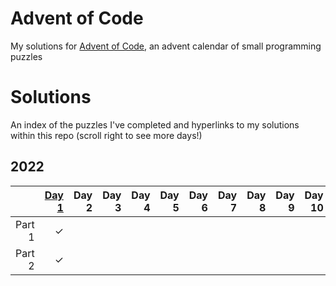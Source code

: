 # Advent of Code

My solutions for [Advent of Code](https://adventofcode.com/about), an advent calendar of small programming puzzles

# Solutions

An index of the puzzles I've completed and hyperlinks to my solutions within this repo (scroll right to see more days!)

## 2022

|                                     |[Day 1](2022/src/solutions/day01.rs)| Day 2 | Day 3 | Day 4 | Day 5 | Day 6 | Day 7 | Day 8 | Day 9 | Day 10 | Day 11 | Day 12 | Day 13 | Day 14 | Day 15 | Day 16 | Day 17 | Day 18 | Day 19 | Day 20 | Day 21 | Day 22 | Day 23 | Day 24 | Day 25 |
|------------------------------------:|-----------------------------------:|------:|------:|------:|------:|------:|------:|------:|------:|-------:|-------:|-------:|-------:|-------:|-------:|-------:|-------:|-------:|-------:|-------:|-------:|-------:|-------:|-------:|-------:|
| Part 1                              |              ✓                     |       |       |       |       |       |       |       |       |        |        |        |        |        |        |        |        |        |        |        |        |        |        |        |        |
| Part 2                              |              ✓                     |       |       |       |       |       |       |       |       |        |        |        |        |        |        |        |        |        |        |        |        |        |        |        |        |
